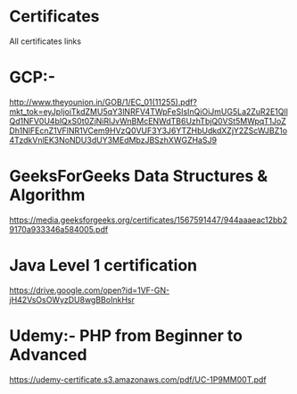 # Certificates
All certificates links
# GCP:-
http://www.theyounion.in/GOB/1/EC_01(11255).pdf?mkt_tok=eyJpIjoiTkdZMU5qY3lNRFV4TWpFeSIsInQiOiJmUG5La2ZuR2E1QllQd1NFV0U4blQxS0t0ZjNiRlJvWnBMcENWdTB6UzhTbjQ0VSt5MWpqT1JoZDh1NlFEcnZ1VFlNR1VCem9HVzQ0VUF3Y3J6YTZHbUdkdXZjY2ZScWJBZ1o4TzdkVnlEK3NoNDU3dUY3MEdMbzJBSzhXWGZHaSJ9

# GeeksForGeeks Data Structures & Algorithm
https://media.geeksforgeeks.org/certificates/1567591447/944aaaeac12bb29170a933346a584005.pdf

# Java Level 1 certification
https://drive.google.com/open?id=1VF-GN-jH42VsOsOWyzDU8wgBBoInkHsr

# Udemy:- PHP from Beginner to Advanced
https://udemy-certificate.s3.amazonaws.com/pdf/UC-1P9MM00T.pdf


